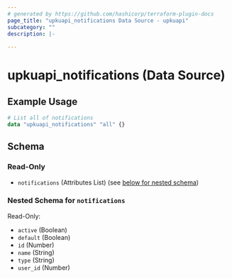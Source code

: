```yaml
---
# generated by https://github.com/hashicorp/terraform-plugin-docs
page_title: "upkuapi_notifications Data Source - upkuapi"
subcategory: ""
description: |-
  
---
```


# upkuapi_notifications (Data Source)



## Example Usage

```terraform
# List all of notifications
data "upkuapi_notifications" "all" {}
```

<!-- schema generated by tfplugindocs -->
## Schema

### Read-Only

- `notifications` (Attributes List) (see [below for nested schema](#nestedatt--notifications))

<a id="nestedatt--notifications"></a>
### Nested Schema for `notifications`

Read-Only:

- `active` (Boolean)
- `default` (Boolean)
- `id` (Number)
- `name` (String)
- `type` (String)
- `user_id` (Number)
